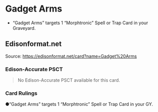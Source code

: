 # Gadget Arms

*   “Gadget Arms” targets 1 “Morphtronic” Spell or Trap Card in your Graveyard.

## Edisonformat.net

Source: https://edisonformat.net/card?name=Gadget%20Arms

### Edison-Accurate PSCT

> No Edison-Accurate PSCT available for this card.

### Card Rulings

●“Gadget Arms” targets 1 “Morphtronic” Spell or Trap Card in your GY.
            